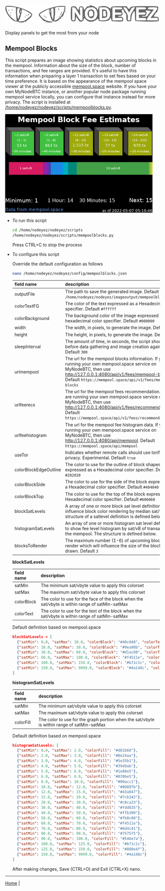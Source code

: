 # ![Nodeyez](../images/nodeyez.svg)
Display panels to get the most from your node

## Mempool Blocks

This script prepares an image showing statistics about upcoming blocks in the
mempool.  Information about the size of the block, number of transactions, and
fee ranges are provided. It's useful to have this information when preparing a
layer 1 transaction to set fees based on your time preference.  It is based on
the appearance of the mempool space viewer at the publicly accessible
[mempool.space](https://mempool.space) website.  If you have your own MyNodeBTC
instance, or another popular node package running mempool service locally, you
can configure that instance instead for more privacy.  The script is installed
at [/home/nodeyez/nodeyez/scripts/mempoolblocks.py](../scripts/mempoolblocks.py).

![sample image of mempool blocks](../images/mempoolblocks.png)

* To run this script

   ```sh
   cd /home/nodeyez/nodeyez/scripts
   /home/nodeyez/nodeyez/scripts/mempoolblocks.py
   ```

   Press CTRL+C to stop the process

* To configure this script

   Override the default configuration as follows

   ```sh
   nano /home/nodeyez/nodeyez/config/mempoolblocks.json
   ```

   | field name | description |
   | --- | --- |
   | outputFile | The path to save the generated image. Default `/home/nodeyez/nodeyez/imageoutput/mempoolblocks.png` |
   | colorTextFG | The color of the text expressed as a Hexadecimal color specifier. Default `#ffffff` |
   | colorBackground | The background color of the image expressed as a hexadecimal color specifier. Default `#000000` |
   | width | The width, in pixels, to generate the image. Default `480` |
   | height | The height, in pixels, to generate the image. Default `320` |
   | sleepInterval | The amount of time, in seconds, the script should wait before data gathering and image creation again. Default `300` |
   | urlmempool | The url for the mempool blocks information. If you are running your own mempool.space service on MyNodeBTC, then use http://127.0.0.1:4080/api/v1/fees/mempool-blocks. Default `https://mempool.space/api/v1/fees/mempool-blocks` |
   | urlfeerecs | The url for the mempool fees recommendation. If you are running your own mempool.space service on MyNodeBTC, then use http://127.0.0.1:4080/api/v1/fees/recommended. Default `https://mempool.space/api/v1/fees/recommended` |
   | urlfeehistogram | The url for the mempool fee histogram data. If you are running your own mempool.space service on MyNodeBTC, then use http://127.0.0.1:4080/api/mempool. Default `https://mempool.space/api/mempool` |
   | useTor | Indicates whether remote calls should use torify for privacy. Experimental. Default `true` |
   | colorBlockEdgeOutline | The color to use for the outline of block shapes expressed as a Hexadecimal color specifier. Default `#202020` |
   | colorBlockSide | The color to use for the side of the block expressed as a Hexadecimal color specifier. Default `#404040` |
   | colorBlockTop | The color to use for the top of the block expressed as a Hexadecimal color specifier. Default `#606060` |
   | blockSatLevels | A array of one or more block sat level definitions to influence block color rendering by median sat/vB. The structure of a satlevel definition is defined below. |
   | histogramSatLevels | An array of one or more histogram sat level definitions to show fee level histogram by sat/vB of transactions in the mempool. The structure is defined below. |
   | blocksToRender | The maximum number (1-6) of upcoming blocks to render which will influence the size of the blocks drawn. Default `3` |

   __blockSatLevels__

   | field name | description |
   | --- | --- |
   | satMin | The minimum sat/vbyte value to apply this colorset |
   | satMax | The maximum sat/vbyte value to apply this colorset |
   | colorBlock | The color to use for the face of the block when the sat/vbyte is within range of satMin-satMax |
   | colorText | The color to use for the text of the block when the sat/vbyte is within range of satMin-satMax |

   Default definition based on mempool.space

   ```json
   blockSatLevels = [
     {"satMin": 0.0, "satMax": 10.0, "colorBlock": "#40c040", "colorText": "#ffffff"},
     {"satMin": 10.0, "satMax": 30.0, "colorBlock": "#9ea90b", "colorText": "#ffffff"},
     {"satMin": 30.0, "satMax": 60.0, "colorBlock": "#d1ac08", "colorText": "#ffffff"},
     {"satMin": 60.0, "satMax": 100.0, "colorBlock": "#f4511e", "colorText": "#ffffff"},
     {"satMin": 100.0, "satMax": 150.0, "colorBlock": "#b71c1c", "colorText": "#ffffff"},
     {"satMin": 150.0, "satMax": 9999.0, "colorBlock": "#4a148c", "colorText": "#ffffff"}
   ]
   ```

   __histogramSatLevels__

   | field name | description |
   | --- | --- |
   | satMin | The minimum sat/vbyte value to apply this colorset |
   | satMax | The maximum sat/vbyte value to apply this colorset |
   | colorFill | The color to use for the graph portion when the sat/vbyte is within range of satMin-satMax |

   Default definition based on mempool.space

   ```json
   histogramSatLevels: [
     {"satMin": 0.0, "satMax": 2.0, "colorFill": "#d81b60"},
     {"satMin": 2.0, "satMax": 3.0, "colorFill": "#8e24aa"},
     {"satMin": 3.0, "satMax": 4.0, "colorFill": "#5e35b1"},
     {"satMin": 4.0, "satMax": 5.0, "colorFill": "#3949ab"},
     {"satMin": 5.0, "satMax": 6.0, "colorFill": "#1e88e5"},
     {"satMin": 6.0, "satMax": 8.0, "colorFill": "#039be5"},
     {"satMin": 8.0, "satMax": 10.0, "colorFill": "#00acc1"},
     {"satMin": 10.0, "satMax": 12.0, "colorFill": "#00897b"},
     {"satMin": 12.0, "satMax": 15.0, "colorFill": "#43a047"},
     {"satMin": 15.0, "satMax": 20.0, "colorFill": "#7cb342"},
     {"satMin": 20.0, "satMax": 30.0, "colorFill": "#c0ca33"},
     {"satMin": 30.0, "satMax": 40.0, "colorFill": "#fdd835"},
     {"satMin": 40.0, "satMax": 50.0, "colorFill": "#ffb300"},
     {"satMin": 50.0, "satMax": 60.0, "colorFill": "#fb8c00"},
     {"satMin": 60.0, "satMax": 70.0, "colorFill": "#f4511e"},
     {"satMin": 70.0, "satMax": 80.0, "colorFill": "#6d4c41"},
     {"satMin": 80.0, "satMax": 90.0, "colorFill": "#757575"},
     {"satMin": 90.0, "satMax": 100.0, "colorFill": "#546e7a"},
     {"satMin": 100.0, "satMax": 125.0, "colorFill": "#b71c1c"},
     {"satMin": 125.0, "satMax": 150.0, "colorFill": "#880e4f"},
     {"satMin": 150.0, "satMax": 9999.0, "colorFill": "#4a148c"}
   ]
   ```

   After making changes, Save (CTRL+O) and Exit (CTRL+X) nano.


---

[Home](../README.md) | 

